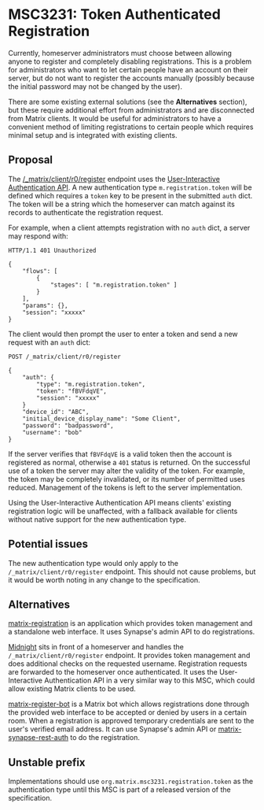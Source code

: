 # MSC3231: Token Authenticated Registration

Currently, homeserver administrators must choose between allowing anyone to register and completely disabling registrations. This is a problem for administrators who want to let certain people have an account on their server, but do not want to register the accounts manually (possibly because the initial password may not be changed by the user).

There are some existing external solutions (see the **Alternatives** section), but these require additional effort from administrators and are disconnected from Matrix clients. It would be useful for administrators to have a convenient method of limiting registrations to certain people which requires minimal setup and is integrated with existing clients.

## Proposal

The [/\_matrix/client/r0/register](https://spec.matrix.org/unstable/client-server-api/#post_matrixclientr0register) endpoint uses the [User-Interactive Authentication API](https://spec.matrix.org/unstable/client-server-api/#user-interactive-authentication-api). A new authentication type `m.registration.token` will be defined which requires a `token` key to be present in the submitted `auth` dict. The token will be a string which the homeserver can match against its records to authenticate the registration request.

For example, when a client attempts registration with no `auth` dict, a server may respond with:

```
HTTP/1.1 401 Unauthorized

{
	"flows": [
		{
			"stages": [ "m.registration.token" ]
		}
	],
	"params": {},
	"session": "xxxxx"
}
```

The client would then prompt the user to enter a token and send a new request with an `auth` dict:

```
POST /_matrix/client/r0/register

{
	"auth": {
		"type": "m.registration.token",
		"token": "fBVFdqVE",
		"session": "xxxxx"
	}
	"device_id": "ABC",
	"initial_device_display_name": "Some Client",
	"password": "badpassword",
	"username": "bob"
}
```

If the server verifies that `fBVFdqVE` is a valid token then the account is registered as normal, otherwise a `401` status is returned. On the successful use of a token the server may alter the validity of the token. For example, the token may be completely invalidated, or its number of permitted uses reduced. Management of the tokens is left to the server implementation.

Using the User-Interactive Authentication API means clients' existing registration logic will be unaffected, with a fallback available for clients without native support for the new authentication type.


## Potential issues

The new authentication type would only apply to the `/_matrix/client/r0/register` endpoint. This should not cause problems, but it would be worth noting in any change to the specification.


## Alternatives

[matrix-registration](https://github.com/ZerataX/matrix-registration/) is an application which provides token management and a standalone web interface. It uses Synapse's admin API to do registrations.

[Midnight](https://github.com/KombuchaPrivacy/midnight) sits in front of a homeserver and handles the `/_matrix/client/r0/register` endpoint. It provides token management and does additional checks on the requested username. Registration requests are forwarded to the homeserver once authenticated. It uses the User-Interactive Authentication API in a very similar way to this MSC, which could allow existing Matrix clients to be used.

[matrix-register-bot](https://github.com/krombel/matrix-register-bot) is a Matrix bot which allows registrations done through the provided web interface to be accepted or denied by users in a certain room. When a registration is approved temporary credentials are sent to the user's verified email address. It can use Synapse's admin API or [matrix-synapse-rest-auth](https://github.com/kamax-matrix/matrix-synapse-rest-password-provider#integrate) to do the registration.


## Unstable prefix

Implementations should use `org.matrix.msc3231.registration.token` as the authentication type until this MSC is part of a released version of the specification.
